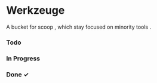 # Werkzeuge

A bucket for scoop , which stay focused on minority tools .

### Todo


### In Progress


### Done ✓


